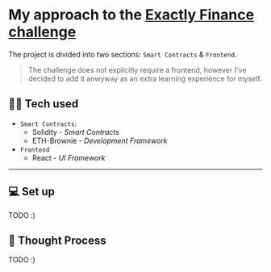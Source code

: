 # My approach to the [Exactly Finance challenge](https://github.com/exactly-finance/challenge)

The project is divided into two sections: `Smart Contracts` & `Frontend`.

> The challenge does not explicitly require a frontend, however I've decided to add it anwyway as an extra learning experience for myself.

## 🧙‍♂️ Tech used

-   `Smart Contracts`:
    -   Solidity - _Smart Contracts_
    -   ETH-Brownie - _Development Framework_
-   `Frontend`
    -   React - _UI Framework_

---

## 💻 Set up

TODO :)

## 🤔 Thought Process

TODO :)
